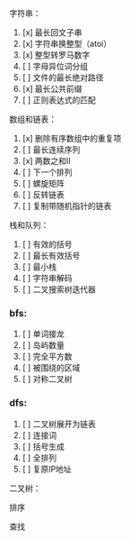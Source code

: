 字符串：
1. [x] 最长回文子串
2. [x] 字符串换整型（atoi）
3. [x] 整型转罗马数字
4. [ ] 字母异位词分组
5. [ ] 文件的最长绝对路径
6. [x] 最长公共前缀
7. [ ] 正则表达式的匹配

数组和链表：
1. [x] 删除有序数组中的重复项
2. [ ] 最长连续序列
3. [x] 两数之和II
4. [ ] 下一个排列
5. [ ] 螺旋矩阵
6. [ ] 反转链表
7. [ ] 复制带随机指针的链表

栈和队列：
1. [ ] 有效的括号
2. [ ] 最长有效括号
3. [ ] 最小栈
4. [ ] 字符串解码
5. [ ] 二叉搜索树迭代器

### bfs:
1. [ ] 单词接龙
2. [ ] 岛屿数量
3. [ ] 完全平方数
4. [ ] 被围绕的区域
5. [ ] 对称二叉树

### dfs:
1. [ ] 二叉树展开为链表
2. [ ] 连接词
3. [ ] 括号生成
4. [ ] 全排列
5. [ ] 复原IP地址

二叉树：

排序

查找

